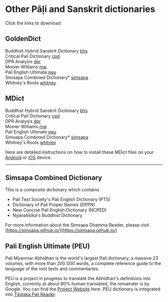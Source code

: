 # Other Pāḷi and Sanskrit dictionaries

Click the links to download

## GoldenDict
Buddhist Hybrid Sanskrit Dictionary <a href="https://drive.google.com/uc?export=download&id=1CeO4_4C3rYH2pb0mzAJAH1c5FK2H5cbK" target="_blank">bhs</a>  
Critical Pali Dictionary <a href="https://drive.google.com/uc?export=download&id=17-lQ7iVAFdghd2ZOzyQw5JmfN6Ha1W1z" target="_blank">cpd</a>  
DPR Analysis <a href="https://drive.google.com/uc?export=download&id=1cMDFnvEZml6cixAts4onqVpD4fI0nuTq" target="_blank">dpr</a>  
Monier Williams <a href="https://drive.google.com/uc?export=download&id=1SSNNYJlAk655Ckw1MHslzwLcoysjDvtx" target="_blank">mw</a>  
Pali English Ultimate <a href="https://drive.google.com/uc?export=download&id=1hT-l8Np_rarYCrfT-bs2LML-KxpvXBDB" target="_blank">peu</a>  
Simsapa Combined Dictionary* <a href="https://drive.google.com/uc?export=download&id=1nktxvY89MuowIuzGrmclLmBbgpVxtuO3" target="_blank">simsapa</a>  
Whitney's Roots <a href="https://drive.google.com/uc?export=download&id=1HBTahdfSrDOGW6grMqL1yXXWGl5WOTCZ" target="_blank">whitney</a>  

## MDict
Buddhist Hybrid Sanskrit Dictionary <a href="https://drive.google.com/uc?export=download&id=1T0UpidujRZCox4edJ-6oDXVtJd-Y67Ur" target="_blank">bhs</a>  
Critical Pali Dictionary <a href="https://drive.google.com/uc?export=download&id=14EIgLKPY-lKqzX4QNC4YAYZHjzMWG6vl" target="_blank">cpd</a>  
DPR Analysis <a href="https://drive.google.com/uc?export=download&id=1sgXzQt0hmnwLCGZNX5NVJ1XoabGfDCDJ" target="_blank">dpr</a>  
Monier Williams <a href="https://drive.google.com/uc?export=download&id=1ciEuTzt8UlqozRRfU9A6WyDElzsX10pL" target="_blank">mw</a>  
Pali English Ultimate <a href="https://drive.google.com/uc?export=download&id=1F0Fo4aepTzXQ7mZpFrX3YT8ZI2RvPcl-" target="_blank">peu</a>  
Simsapa Combined Dictionary* <a href="https://drive.google.com/uc?export=download&id=1Fj5JUessCAU8_tC0iwCiA3MZLXbtMWCK" target="_blank">simsapa</a>  
Whitney's Roots <a href="https://drive.google.com/uc?export=download&id=1PRg6S55sXa70b71cIZxmXzpcWcDGhotn" target="_blank">whitney</a>  

Here are detailed instructions on how to install these MDict files on your [Android](https://digitalpalidictionary.github.io/install_android_dicttango.html) or [IOS](https://digitalpalidictionary.github.io/install_ios.html) device. 

---

## Simsapa Combined Dictionary 
This is a composite dictionary which contains
- Pali Text Society's Pali English Dictionary (PTS)
- Dictionary of Pali Proper Names (DPPN)
- New Concise Pali English Dictionary (NCPED)
- Nyanatiloka's Buddhist Dictionary

For more information about the Simsapa Dhamma Reader, please visit [https://simsapa.github.io/](https://simsapa.github.io/) 

## Pali English Ultimate (PEU)
Pali Myanmar Abhidhan is the world's largest Pali dictionary, a massive 23 volumes, with more than 200 000 words, a complete reference guide to the language of the root texts and commentaries.
    
PEU is a project in progress to translate the Abhidhan's definitions into English, currently at about 80% human translated, the remainder is by Google. You can find the [Project Website](https://pm12e.pali.tools/) here. PEU dictionary is integrated into [Tipitaka Pali Reader](https://github.com/bksubhuti/tipitaka-pali-reader).